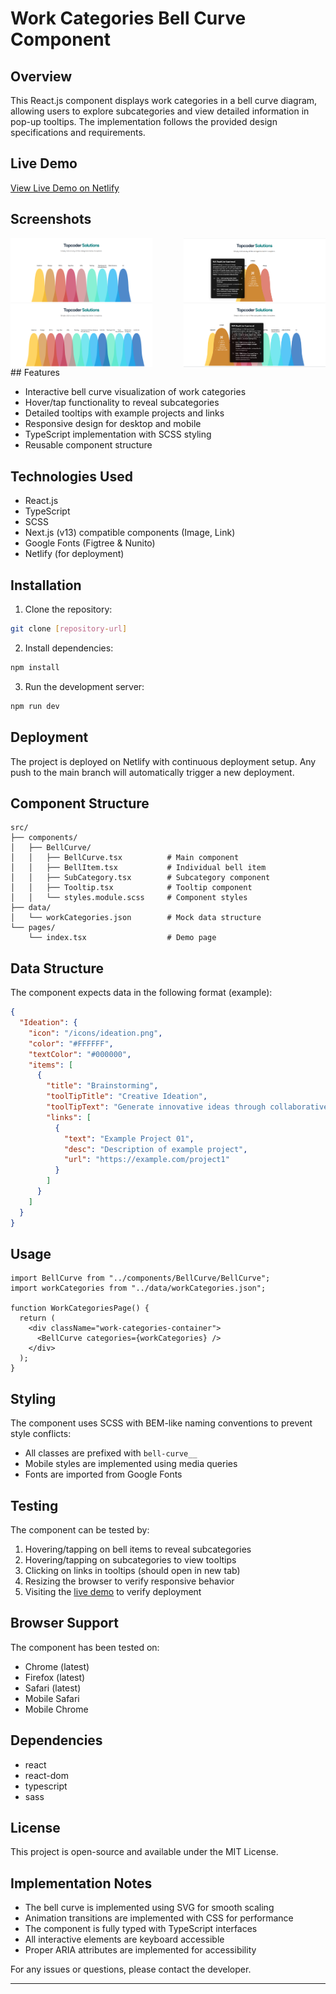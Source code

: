 # Work Categories Bell Curve Component

## Overview

This React.js component displays work categories in a bell curve diagram, allowing users to explore subcategories and view detailed information in pop-up tooltips. The implementation follows the provided design specifications and requirements.

## Live Demo

[View Live Demo on Netlify](https://leafy-conkies-2821cb.netlify.app/)

## Screenshots

<div style="display: flex; justify-content: space-between;">
  <img src="public/desktop-view.png" alt="" width="45%" />
  <img src="public/demo2.png" alt="" width="45%" />

</div>
<div style="display: flex; justify-content: space-between;">
  <img src="public/demo3.png" alt="" width="45%" />
  <img src="public/demo4.png" alt="" width="45%" />

</div>
## Features

- Interactive bell curve visualization of work categories
- Hover/tap functionality to reveal subcategories
- Detailed tooltips with example projects and links
- Responsive design for desktop and mobile
- TypeScript implementation with SCSS styling
- Reusable component structure

## Technologies Used

- React.js
- TypeScript
- SCSS
- Next.js (v13) compatible components (Image, Link)
- Google Fonts (Figtree & Nunito)
- Netlify (for deployment)

## Installation

1. Clone the repository:

```bash
git clone [repository-url]
```

2. Install dependencies:

```bash
npm install
```

3. Run the development server:

```bash
npm run dev
```

## Deployment

The project is deployed on Netlify with continuous deployment setup. Any push to the main branch will automatically trigger a new deployment.

## Component Structure

```
src/
├── components/
│   ├── BellCurve/
│   │   ├── BellCurve.tsx          # Main component
│   │   ├── BellItem.tsx           # Individual bell item
│   │   ├── SubCategory.tsx        # Subcategory component
│   │   ├── Tooltip.tsx            # Tooltip component
│   │   └── styles.module.scss     # Component styles
├── data/
│   └── workCategories.json        # Mock data structure
└── pages/
    └── index.tsx                  # Demo page
```

## Data Structure

The component expects data in the following format (example):

```json
{
  "Ideation": {
    "icon": "/icons/ideation.png",
    "color": "#FFFFFF",
    "textColor": "#000000",
    "items": [
      {
        "title": "Brainstorming",
        "toolTipTitle": "Creative Ideation",
        "toolTipText": "Generate innovative ideas through collaborative sessions",
        "links": [
          {
            "text": "Example Project 01",
            "desc": "Description of example project",
            "url": "https://example.com/project1"
          }
        ]
      }
    ]
  }
}
```

## Usage

```tsx
import BellCurve from "../components/BellCurve/BellCurve";
import workCategories from "../data/workCategories.json";

function WorkCategoriesPage() {
  return (
    <div className="work-categories-container">
      <BellCurve categories={workCategories} />
    </div>
  );
}
```

## Styling

The component uses SCSS with BEM-like naming conventions to prevent style conflicts:

- All classes are prefixed with `bell-curve__`
- Mobile styles are implemented using media queries
- Fonts are imported from Google Fonts

## Testing

The component can be tested by:

1. Hovering/tapping on bell items to reveal subcategories
2. Hovering/tapping on subcategories to view tooltips
3. Clicking on links in tooltips (should open in new tab)
4. Resizing the browser to verify responsive behavior
5. Visiting the [live demo](https://your-netlify-url.netlify.app/) to verify deployment

## Browser Support

The component has been tested on:

- Chrome (latest)
- Firefox (latest)
- Safari (latest)
- Mobile Safari
- Mobile Chrome

## Dependencies

- react
- react-dom
- typescript
- sass

## License

This project is open-source and available under the MIT License.

## Implementation Notes

- The bell curve is implemented using SVG for smooth scaling
- Animation transitions are implemented with CSS for performance
- The component is fully typed with TypeScript interfaces
- All interactive elements are keyboard accessible
- Proper ARIA attributes are implemented for accessibility

For any issues or questions, please contact the developer.

---
